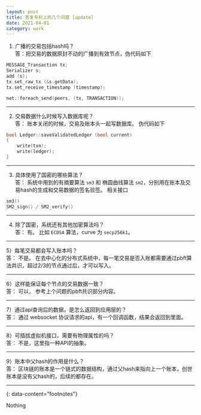 ```yaml
---
layout: post
title: 答复专利上的几个问题 [update]
date: 2021-04-01
category: work
---
```


1) 广播的交易包括hash吗？  
答：把交易的数据原封不动的广播到有效节点，伪代码如下
```c
MESSAGE_Transaction tx; 
Serializer s;
add (s);
tx.set_raw_tx (&s.getData);
tx.set_receive_timestamp (timestamp);

net::foreach_send(peers, (tx, TRANSACTION));
```

*** 

2) 交易数据什么时候写入数据库呢？  
答： 账本关闭的时候，交易及账本头一起写数据库。 伪代码如下  
```c
bool Ledger::saveValidatedLedger (bool current)
{
	write(txn);
	write(ledger);
}
```

***

3) 具体使用了国密的哪些算法？  
答： 系统中用到的有摘要算法 `sm3` 和 椭圆曲线算法 `sm2`，分别用在账本及交易hash的生成和交易数据的签名验签。 相关接口  
```c
sm3()
SM2_sign() / SM2_verify()
```

***

4) 除了国密，系统还有其他加密算法吗？  
答： 有。 比如 `ECDSA` 算法，curve 为 `secp256k1`。  

***

5）每笔交易都会写入账本吗？  
答： 不是。 在去中心化的分布式系统中，每一笔交易是否入账都需要通过pbft算法共识，超过2/3的节点通过后，才可以写入。  

***

6）这样能保证每个节点的交易数据一致？  
答： 可以， 参考上个问题的pbft共识部分内容。  

***

7）通过api查询后的数据，是怎么返回到应用层的？  
答： 通过 websocket 协议请求的api，有一个回调函数，结果会返回到里面。  

***

8）可插拔虚拟机接口，需要有物理属性的吗？  
答： 不是，这里指一种API的抽象。  

***

9）账本中父hash的作用是什么？  
答： 区块链的账本是一个链式的数据结构，通过父hash来指向上一个账本，创世账本是没有父hash的，后续的都存在。  

---
{: data-content="footnotes"}

Nothing

